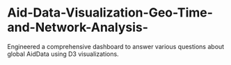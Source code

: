 # Aid-Data-Visualization-Geo-Time-and-Network-Analysis-
Engineered a comprehensive dashboard to answer various questions about global AidData using D3 visualizations.
